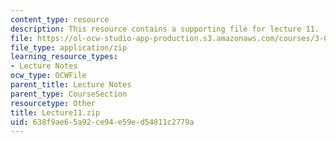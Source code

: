 ```yaml
---
content_type: resource
description: This resource contains a supporting file for lecture 11.
file: https://ol-ocw-studio-app-production.s3.amazonaws.com/courses/3-016-mathematics-for-materials-scientists-and-engineers-fall-2005/638f9ae65a92ce94e59ed54811c2779a_Lecture11.zip
file_type: application/zip
learning_resource_types:
- Lecture Notes
ocw_type: OCWFile
parent_title: Lecture Notes
parent_type: CourseSection
resourcetype: Other
title: Lecture11.zip
uid: 638f9ae6-5a92-ce94-e59e-d54811c2779a
---
```

